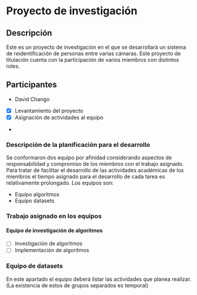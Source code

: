 # Proyecto de investigación

## Descripción

Este es un proyecto de investigación en el que se desarrollará un sistema de reidentificación de personas entre varias cámaras. Este proyecto de titulación cuenta con la participación de varios miembros con distintos roles.

## Participantes

- David Chango 


- [x] Levantamiento del proyecto
- [x] Asignación de actividades al equipo
- 
### Descripción de la planificación para el desarrollo

Se conformaron dos equipo por afinidad considerando aspectos de responsabilidad y compromiso de los miembros con el trabajo asignado. Para tratar de facilitar el desarrollo de las actividades académicas de los miembros el tiempo asignado para el desarrollo de cada tarea es relativamente prolongado.
Los equipos son:
- Equipo algoritmos
- Equipo datasets

### Trabajo asignado en los equipos

#### Equipo de investigación de algoritmos
- [ ] Investigación de algoritmos 
- [ ] Implementación de algoritmos

### Equipo de datasets
En este apartado el equipo deberá listar las actividades que planea realizar. (La existencia de estos de grupos separados es temporal)